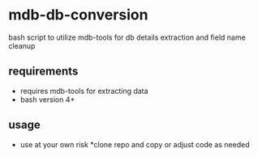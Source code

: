 # mdb-db-conversion
bash script to utilize mdb-tools for db details extraction and field name cleanup

## requirements
* requires mdb-tools for extracting data
* bash version 4+

## usage
* use at your own risk
*clone repo and copy or adjust code as needed
